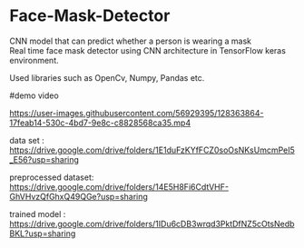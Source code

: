 # Face-Mask-Detector
CNN model that can predict whether a person is wearing a mask<br>
Real time face mask detector using CNN architecture in TensorFlow keras environment.

Used libraries such as OpenCv, Numpy, Pandas etc.


#demo video 

https://user-images.githubusercontent.com/56929395/128363864-17feab14-530c-4bd7-9e8c-c8828568ca35.mp4




data set : https://drive.google.com/drive/folders/1E1duFzKYfFCZ0soOsNKsUmcmPeI5_E56?usp=sharing

preprocessed dataset: https://drive.google.com/drive/folders/14E5H8Fi6CdtVHF-GhVHvzQfGhxQ49QGe?usp=sharing

trained model : https://drive.google.com/drive/folders/1IDu6cDB3wrqd3PktDfNZ5cOtsNedbBKL?usp=sharing
